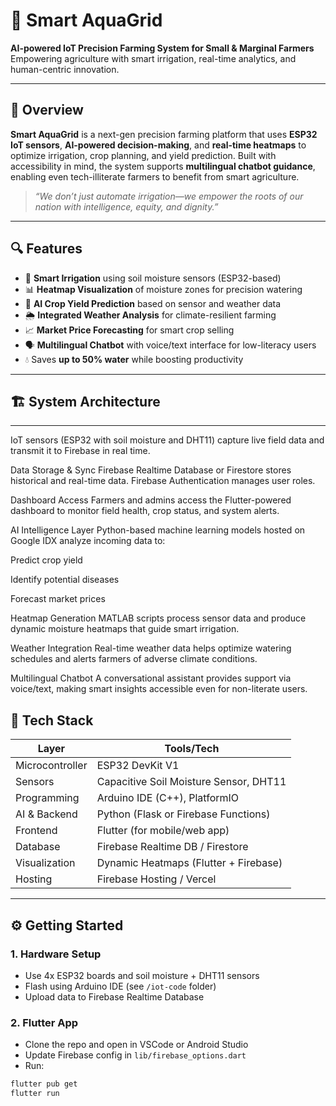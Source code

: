# 🌱 Smart AquaGrid

**AI-powered IoT Precision Farming System for Small & Marginal Farmers**  
Empowering agriculture with smart irrigation, real-time analytics, and human-centric innovation.

---

## 📌 Overview

**Smart AquaGrid** is a next-gen precision farming platform that uses **ESP32 IoT sensors**, **AI-powered decision-making**, and **real-time heatmaps** to optimize irrigation, crop planning, and yield prediction. Built with accessibility in mind, the system supports **multilingual chatbot guidance**, enabling even tech-illiterate farmers to benefit from smart agriculture.

> *“We don’t just automate irrigation—we empower the roots of our nation with intelligence, equity, and dignity.”*

---

## 🔍 Features

- 🌾 **Smart Irrigation** using soil moisture sensors (ESP32-based)
- 📊 **Heatmap Visualization** of moisture zones for precision watering
- 🤖 **AI Crop Yield Prediction** based on sensor and weather data
- 🌦️ **Integrated Weather Analysis** for climate-resilient farming
- 📈 **Market Price Forecasting** for smart crop selling
- 🗣️ **Multilingual Chatbot** with voice/text interface for low-literacy users
- 💧 Saves **up to 50% water** while boosting productivity

---

## 🏗️ System Architecture

---
                 
IoT sensors (ESP32 with soil moisture and DHT11) capture live field data and transmit it to Firebase in real time.

Data Storage & Sync
Firebase Realtime Database or Firestore stores historical and real-time data. Firebase Authentication manages user roles.

Dashboard Access
Farmers and admins access the Flutter-powered dashboard to monitor field health, crop status, and system alerts.

AI Intelligence Layer
Python-based machine learning models hosted on Google IDX analyze incoming data to:

Predict crop yield

Identify potential diseases

Forecast market prices

Heatmap Generation
MATLAB scripts process sensor data and produce dynamic moisture heatmaps that guide smart irrigation.

Weather Integration
Real-time weather data helps optimize watering schedules and alerts farmers of adverse climate conditions.

Multilingual Chatbot
A conversational assistant provides support via voice/text, making smart insights accessible even for non-literate users.

## 🧠 Tech Stack

| Layer           | Tools/Tech                           |
|----------------|---------------------------------------|
| Microcontroller| ESP32 DevKit V1                       |
| Sensors        | Capacitive Soil Moisture Sensor, DHT11|
| Programming    | Arduino IDE (C++), PlatformIO         |
| AI & Backend   | Python (Flask or Firebase Functions)  |
| Frontend       | Flutter (for mobile/web app)          |
| Database       | Firebase Realtime DB / Firestore      |
| Visualization  | Dynamic Heatmaps (Flutter + Firebase) |
| Hosting        | Firebase Hosting / Vercel             |

---

## ⚙️ Getting Started

### 1. Hardware Setup
- Use 4x ESP32 boards and soil moisture + DHT11 sensors
- Flash using Arduino IDE (see `/iot-code` folder)
- Upload data to Firebase Realtime Database

### 2. Flutter App
- Clone the repo and open in VSCode or Android Studio
- Update Firebase config in `lib/firebase_options.dart`
- Run:  
```bash
flutter pub get
flutter run

